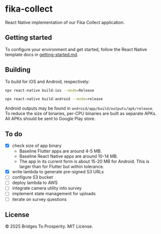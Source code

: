 # fika-collect

React Native implementation of our Fika Collect application.

## Getting started

To configure your environment and get started, follow the React Native template docs in [getting-started.md](./docs/getting-started.md).

## Building

To build for iOS and Android, respectively:

```bash
npx react-native build-ios --mode=Release
```

```bash
npx react-native build-android --mode=release
```

Android outputs may be found in `android/app/build/outputs/apk/release`. To reduce the size of binaries, per-CPU binaries are built as separate APKs. All APKs should be sent to Google Play store.

## To do

- [x] check size of app binary
  - Baseline Flutter apps are around 4-5 MB.
  - Baseline React Native apps are around 10-14 MB.
  - The app in its current form is about 15-20 MB for Android. This is larger than for Flutter but within tolerance.
- [x] write lambda to generate pre-signed S3 URLs
- [ ] configure S3 bucket
- [ ] deploy lambda to AWS
- [ ] integrate camera utility into survey
- [ ] implement state management for uploads
- [ ] iterate on survey questions

## License

&copy; 2025 Bridges To Prosperity. MIT License.
